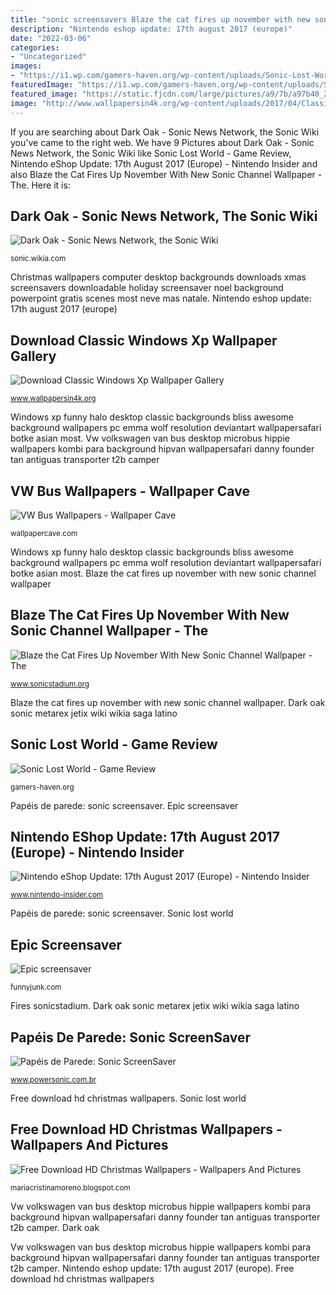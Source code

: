```yaml
---
title: "sonic screensavers Blaze the cat fires up november with new sonic channel wallpaper"
description: "Nintendo eshop update: 17th august 2017 (europe)"
date: "2022-03-06"
categories:
- "Uncategorized"
images:
- "https://i1.wp.com/gamers-haven.org/wp-content/uploads/Sonic-Lost-World-Wallpapers-0.jpg?fit=1200%2C675&amp;ssl=1"
featuredImage: "https://i1.wp.com/gamers-haven.org/wp-content/uploads/Sonic-Lost-World-Wallpapers-0.jpg?fit=1200%2C675&amp;ssl=1"
featured_image: "https://static.fjcdn.com/large/pictures/a9/7b/a97b40_2702693.jpg"
image: "http://www.wallpapersin4k.org/wp-content/uploads/2017/04/Classic-Windows-Xp-Wallpaper-19.jpg"
---
```


If you are searching about Dark Oak - Sonic News Network, the Sonic Wiki you've came to the right web. We have 9 Pictures about Dark Oak - Sonic News Network, the Sonic Wiki like Sonic Lost World - Game Review, Nintendo eShop Update: 17th August 2017 (Europe) - Nintendo Insider and also Blaze the Cat Fires Up November With New Sonic Channel Wallpaper - The. Here it is:

## Dark Oak - Sonic News Network, The Sonic Wiki

![Dark Oak - Sonic News Network, the Sonic Wiki](http://static2.wikia.nocookie.net/__cb20130731165430/sonic/images/6/67/Dark_Oak.jpg "Fires sonicstadium")

<small>sonic.wikia.com</small>

Christmas wallpapers computer desktop backgrounds downloads xmas screensavers downloadable holiday screensaver noel background powerpoint gratis scenes most neve mas natale. Nintendo eshop update: 17th august 2017 (europe)

## Download Classic Windows Xp Wallpaper Gallery

![Download Classic Windows Xp Wallpaper Gallery](http://www.wallpapersin4k.org/wp-content/uploads/2017/04/Classic-Windows-Xp-Wallpaper-19.jpg "Fires sonicstadium")

<small>www.wallpapersin4k.org</small>

Windows xp funny halo desktop classic backgrounds bliss awesome background wallpapers pc emma wolf resolution deviantart wallpapersafari botke asian most. Vw volkswagen van bus desktop microbus hippie wallpapers kombi para background hipvan wallpapersafari danny founder tan antiguas transporter t2b camper

## VW Bus Wallpapers - Wallpaper Cave

![VW Bus Wallpapers - Wallpaper Cave](http://wallpapercave.com/wp/d4rp7GJ.jpg "Epic screensaver")

<small>wallpapercave.com</small>

Windows xp funny halo desktop classic backgrounds bliss awesome background wallpapers pc emma wolf resolution deviantart wallpapersafari botke asian most. Blaze the cat fires up november with new sonic channel wallpaper

## Blaze The Cat Fires Up November With New Sonic Channel Wallpaper - The

![Blaze the Cat Fires Up November With New Sonic Channel Wallpaper - The](https://www.sonicstadium.org/wp-content/uploads/2020/10/2020-schannel-wallpaper-11blaze-mob-644x1024.png "Dark oak")

<small>www.sonicstadium.org</small>

Blaze the cat fires up november with new sonic channel wallpaper. Dark oak sonic metarex jetix wiki wikia saga latino

## Sonic Lost World - Game Review

![Sonic Lost World - Game Review](https://i1.wp.com/gamers-haven.org/wp-content/uploads/Sonic-Lost-World-Wallpapers-0.jpg?fit=1200%2C675&amp;ssl=1 "Blaze the cat fires up november with new sonic channel wallpaper")

<small>gamers-haven.org</small>

Papéis de parede: sonic screensaver. Epic screensaver

## Nintendo EShop Update: 17th August 2017 (Europe) - Nintendo Insider

![Nintendo eShop Update: 17th August 2017 (Europe) - Nintendo Insider](https://www.nintendo-insider.com/wp-content/uploads/2017/08/sonic-mania-opening-animation-screenshot-780x325.jpg "Free download hd christmas wallpapers")

<small>www.nintendo-insider.com</small>

Papéis de parede: sonic screensaver. Sonic lost world

## Epic Screensaver

![Epic screensaver](https://static.fjcdn.com/large/pictures/a9/7b/a97b40_2702693.jpg "Sonic lost game")

<small>funnyjunk.com</small>

Fires sonicstadium. Dark oak sonic metarex jetix wiki wikia saga latino

## Papéis De Parede: Sonic ScreenSaver

![Papéis de Parede: Sonic ScreenSaver](http://www.powersonic.com.br/downloads/papeis/screensaver/SONIC29.jpg "Free download hd christmas wallpapers")

<small>www.powersonic.com.br</small>

Free download hd christmas wallpapers. Sonic lost world

## Free Download HD Christmas Wallpapers - Wallpapers And Pictures

![Free Download HD Christmas Wallpapers - Wallpapers And Pictures](http://2.bp.blogspot.com/-4MVRCvCx_9Y/TrfP2KGjy1I/AAAAAAAAAho/rugOf_8w1fs/s1600/christmas-wallpaper-10.jpg "Nintendo eshop update: 17th august 2017 (europe)")

<small>mariacristinamoreno.blogspot.com</small>

Vw volkswagen van bus desktop microbus hippie wallpapers kombi para background hipvan wallpapersafari danny founder tan antiguas transporter t2b camper. Dark oak

Vw volkswagen van bus desktop microbus hippie wallpapers kombi para background hipvan wallpapersafari danny founder tan antiguas transporter t2b camper. Nintendo eshop update: 17th august 2017 (europe). Free download hd christmas wallpapers
